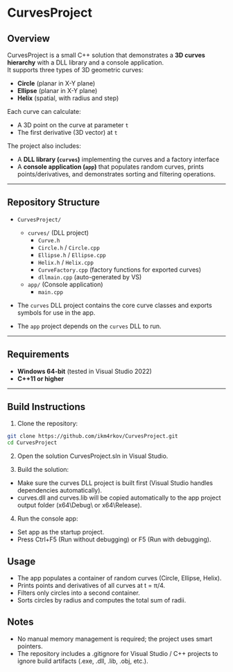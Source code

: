 ﻿# CurvesProject

## Overview

CurvesProject is a small C++ solution that demonstrates a **3D curves hierarchy** with a DLL library and a console application.  
It supports three types of 3D geometric curves:

- **Circle** (planar in X-Y plane)
- **Ellipse** (planar in X-Y plane)
- **Helix** (spatial, with radius and step)

Each curve can calculate:

- A 3D point on the curve at parameter `t`
- The first derivative (3D vector) at `t`

The project also includes:

- A **DLL library (`curves`)** implementing the curves and a factory interface  
- A **console application (`app`)** that populates random curves, prints points/derivatives, and demonstrates sorting and filtering operations.

---

## Repository Structure

- `CurvesProject/`
  - `curves/` (DLL project)
    - `Curve.h`
    - `Circle.h` / `Circle.cpp`
    - `Ellipse.h` / `Ellipse.cpp`
    - `Helix.h` / `Helix.cpp`
    - `CurveFactory.cpp` (factory functions for exported curves)
    - `dllmain.cpp` (auto-generated by VS)
  - `app/` (Console application)
    - `main.cpp`

- The `curves` DLL project contains the core curve classes and exports symbols for use in the app.  
- The `app` project depends on the `curves` DLL to run.  

---

## Requirements

- **Windows 64-bit** (tested in Visual Studio 2022)  
- **C++11 or higher**  

---

## Build Instructions

1. Clone the repository:

```bash
git clone https://github.com/ikm4rkov/CurvesProject.git
cd CurvesProject
```
2. Open the solution CurvesProject.sln in Visual Studio.

3. Build the solution:
* Make sure the curves DLL project is built first (Visual Studio handles dependencies automatically).
* curves.dll and curves.lib will be copied automatically to the app project output folder (x64\Debug\ or x64\Release\).

4. Run the console app:
* Set app as the startup project.
* Press Ctrl+F5 (Run without debugging) or F5 (Run with debugging).

## Usage
* The app populates a container of random curves (Circle, Ellipse, Helix).
* Prints points and derivatives of all curves at t = π/4.
* Filters only circles into a second container.
* Sorts circles by radius and computes the total sum of radii.

## Notes
* No manual memory management is required; the project uses smart pointers.
* The repository includes a .gitignore for Visual Studio / C++ projects to ignore build artifacts (.exe, .dll, .lib, .obj, etc.).
